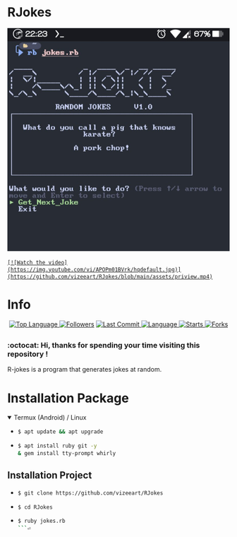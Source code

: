 # RJokes

<p align="center">
  <a name="top" href="#octocat-hi-there-thanks-for-visiting-">
    <img alt="vizeeart/RJokes" height="60%" width="100%" src="assets/00.jpg"/>

    [![Watch the video](https://img.youtube.com/vi/APOPm01BVrk/hqdefault.jpg)](https://github.com/vizeeart/RJokes/blob/main/assets/priview.mp4)

  </a>
</p>

# Info

<p align="center">

 <a href="https://github.com/vizeeart">
    <img alt="Top Language" src="https://img.shields.io/github/languages/top/vizeeart/RJokes.svg"/>
  </a>
<a href="https://github.com/vizeeart/followers">
  <img title="Followers" src="https://img.shields.io/github/followers/vizeeart?label=Followers&color=blue&style=flat-square"></a>
<a href="https://github.com/vizeeart/RJokes/stargazers/">
<a href="https://github.com/vizeeart">
  <img alt="Last Commit" src="https://img.shields.io/github/last-commit/vizeeart/RJokes.svg"/>
</a>
<a href="https://github.com/vizeeart">
  <img alt="Language" src="https://img.shields.io/github/languages/count/vizeeart/RJokes.svg"/>
</a>
<a href="https://github.com/vizeeart">
  <img alt="Starts" src="https://img.shields.io/github/stars/vizeeart/RJokes.svg"/>
</a>
<a href="https://github.com/vizeeart">
  <img alt="Forks" src="https://img.shields.io/github/forks/vizeeart/RJokes.svg"/>
</a>
</div>
</p>

##
### :octocat: Hi, thanks for spending your time visiting this repository !
<p>
  R-jokes is a program that generates jokes at random.
</p>


# Installation Package
<details open>
<summary>Termux (Android) / Linux</summary>

- ```bash
  $ apt update && apt upgrade
  ```

- ```bash
  $ apt install ruby git -y
  & gem install tty-prompt whirly
  ```

## Installation Project

- ```bash
  $ git clone https://github.com/vizeeart/RJokes
  ```

- ```bash
  $ cd RJokes
  ```

- ```bash
  $ ruby jokes.rb
  ```⏎